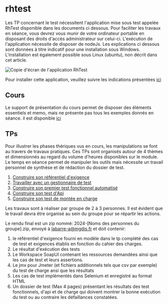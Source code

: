 # rhtest

Les TP concernant le test nécessitent l'application mise sous test appelée RhTest disponible dans les documents ci dessous. Pour faciliter les travaux en séance, vous devrez vous munir de votre ordinateur portable en disposant des droits d'accès administrateur sur celui-ci. L'exécution de l'application nécessite de disposer de nodeJs. Les explications ci dessous sont données à titre indicatif pour une installation sous Windows. L'installation est également possible sous Linux (ubuntu), non décrit dans cet article. 

![Copie d'écran de l'application RhTest](/docs/screenshot.png)

Pour installer cette application, veuillez suivre les indications présentées [ici](docs/prerequis_TP.md)

## Cours
Le support de présentation du cours permet de disposer des éléments essentiels et memo, mais ne présente pas tous les exemples donnés en séance. il est disponible [ici](Cours_Ensibs_2024.pdf)

## TPs
Pour illustrer les phases thériques vus en cours, les manipulations se font au travers de travaux pratiques. Ces TPs sont organisés autour de 4 thèmes et dimensionnés au regard du volume d'heures disponibles sur le module. Le temps en séance permet de manipuler les outils mais nécessite un travail personnel de synthèse et de rédaction du dossier de test.


1. [Construire son référentiel d'exigence](TP-ReferentielExigence/Readme.md)
2. [Travailler avec un gestionnaire de test](TP-GestionnaireTest/Readme.md)
3. [Construire son premier test fonctionnel automatisé](TP-TestFonctionnelAutomatise/Readme.md)
4. [Construire son test d'Api](TP-TestAPIAutomatise/Readme.md)
5. [Construire son test de montée en charge](TP-TestCharge/Readme.md)


Les travaux sont à réaliser par groupe de  2 à 3 personnes. Il est évident que le travail devra être organisé au sein du groupe pour se répartir les actions. 


Le rendu final est un zip nommé: 2024-[Noms des personnes du groupe].zip, envoyé à labarre-a@mgdis.fr et doit contenir:

1. le référentiel d'exigence fourni en modèle dans le tp complété des cas de test et exigences établis en fonction du cahier des charges.
2. Le résultat d'exécution des tests
3. Le Workspace SoapUI contenant les ressources demandées ainsi que les cas de test et leurs assertions.
4. Le jmx pour Jmeter (et fichiers additionnels tels que csv par exemple) du test de charge ansi que les résultats
5. Les cas de test implémentés dans Selenium et enregistré au format HTML
6. Un dossier de test (Max 4 pages) présentant les résultats des test fonctionnels, d'api et de charge qui doivent montrer la bonne exécution du test ou au contraire les défaillances constatées.


